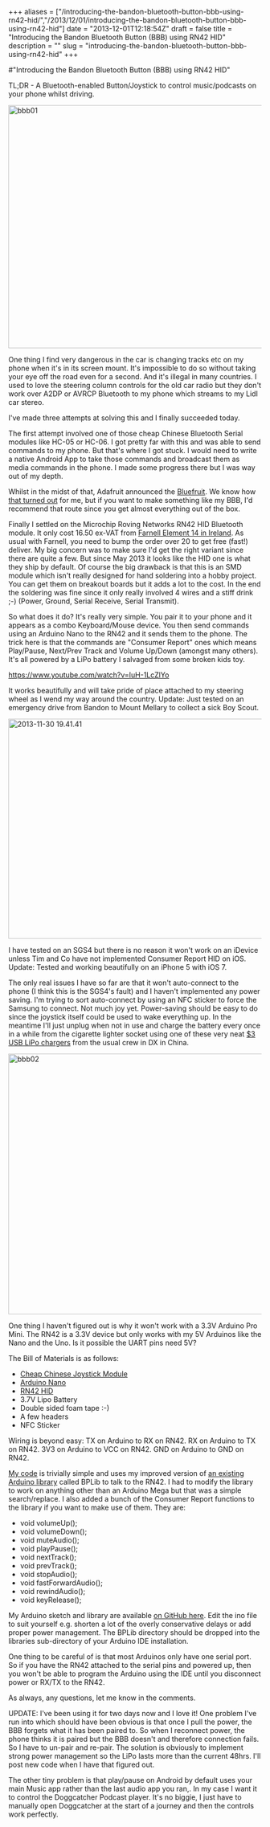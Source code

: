 +++
aliases = ["/introducing-the-bandon-bluetooth-button-bbb-using-rn42-hid/","/2013/12/01/introducing-the-bandon-bluetooth-button-bbb-using-rn42-hid"]
date = "2013-12-01T12:18:54Z"
draft = false
title = "Introducing the Bandon Bluetooth Button (BBB) using RN42 HID"
description = ""
slug = "introducing-the-bandon-bluetooth-button-bbb-using-rn42-hid"
+++

#"Introducing the Bandon Bluetooth Button (BBB) using RN42 HID"

TL;DR - A Bluetooth-enabled Button/Joystick to control music/podcasts on your phone whilst driving.

<a href="https://d2j17b10ywb1i7.cloudfront.net/wp-content/uploads/2013/11/bbb01.jpg"><img class="size-large wp-image-1212 alignnone" alt="bbb01" src="https://d2j17b10ywb1i7.cloudfront.net/wp-content/uploads/2013/11/bbb01-1024x849.jpg" width="584" height="484" /></a>

One thing I find very dangerous in the car is changing tracks etc on my phone when it's in its screen mount. It's impossible to do so without taking your eye off the road even for a second. And it's illegal in many countries. I used to love the steering column controls for the old car radio but they don't work over A2DP or AVRCP Bluetooth to my phone which streams to my Lidl car stereo.

I've made three attempts at solving this and I finally succeeded today.

The first attempt involved one of those cheap Chinese Bluetooth Serial modules like HC-05 or HC-06. I got pretty far with this and was able to send commands to my phone. But that's where I got stuck. I would need to write a native Android App to take those commands and broadcast them as media commands in the phone. I made some progress there but I was way out of my depth.

Whilst in the midst of that, Adafruit announced the <a href="http://learn.adafruit.com/introducing-bluefruit-ez-key-diy-bluetooth-hid-keyboard">Bluefruit</a>. We know how <a href="http://conoroneill.net/a-product-and-support-failure-by-adafruit-with-the-bluefruit-ez-key/">that turned out</a> for me, but if you want to make something like my BBB, I'd recommend that route since you get almost everything out of the box.

Finally I settled on the Microchip Roving Networks RN42 HID Bluetooth module. It only cost 16.50 ex-VAT from <a href="http://ie.farnell.com/jsp/search/productdetail.jsp?sku=2143310&amp;CMP=i-bf9f-00001000">Farnell Element 14 in Ireland</a>. As usual with Farnell, you need to bump the order over 20 to get free (fast!) deliver. My big concern was to make sure I'd get the right variant since there are quite a few. But since May 2013 it looks like the HID one is what they ship by default. Of course the big drawback is that this is an SMD module which isn't really designed for hand soldering into a hobby project. You can get them on breakout boards but it adds a lot to the cost. In the end the soldering was fine since it only really involved 4 wires and a stiff drink ;-) (Power, Ground, Serial Receive, Serial Transmit).

So what does it do? It's really very simple. You pair it to your phone and it appears as a combo Keyboard/Mouse device. You then send commands using an Arduino Nano to the RN42 and it sends them to the phone. The trick here is that the commands are "Consumer Report" ones which means Play/Pause, Next/Prev Track and Volume Up/Down (amongst many others). It's all powered by a LiPo battery I salvaged from some broken kids toy.

https://www.youtube.com/watch?v=IuH-1LcZlYo

It works beautifully and will take pride of place attached to my steering wheel as I wend my way around the country. Update: Just tested on an emergency drive from Bandon to Mount Mellary to collect a sick Boy Scout.

<a href="https://d2j17b10ywb1i7.cloudfront.net/wp-content/uploads/2013/12/2013-11-30-19.41.41.jpg"><img class="size-large wp-image-1214 alignnone" alt="2013-11-30 19.41.41" src="https://d2j17b10ywb1i7.cloudfront.net/wp-content/uploads/2013/12/2013-11-30-19.41.41-1024x768.jpg" width="584" height="438" /></a>

I have tested on an SGS4 but there is no reason it won't work on an iDevice unless Tim and Co have not implemented Consumer Report HID on iOS. Update: Tested and working beautifully on an iPhone 5 with iOS 7.

The only real issues I have so far are that it won't auto-connect to the phone (I think this is the SGS4's fault) and I haven't implemented any power saving. I'm trying to sort auto-connect by using an NFC sticker to force the Samsung to connect. Not much joy yet. Power-saving should be easy to do since the joystick itself could be used to wake everything up. In the meantime I'll just unplug when not in use and charge the battery every once in a while from the cigarette lighter socket using one of these very neat <a href="http://dx.com/p/mini-usb-1a-lithium-battery-charging-board-charger-144856">$3 USB LiPo chargers</a> from the usual crew in DX in China.

<a href="https://d2j17b10ywb1i7.cloudfront.net/wp-content/uploads/2013/11/bbb02.jpg"><img class="aligncenter size-large wp-image-1213" alt="bbb02" src="https://d2j17b10ywb1i7.cloudfront.net/wp-content/uploads/2013/11/bbb02-1024x911.jpg" width="584" height="519" /></a>

One thing I haven't figured out is why it won't work with a 3.3V Arduino Pro Mini. The RN42 is a 3.3V device but only works with my 5V Arduinos like the Nano and the Uno. Is it possible the UART pins need 5V?

The Bill of Materials is as follows:
<ul>
	<li><a href="http://dx.com/p/repair-parts-replacement-analog-stick-module-for-ps2-controller-black-121340"><span style="line-height: 15px;">Cheap Chinese Joystick Module</span></a></li>
	<li><a href="http://www.elecfreaks.com/store/arduino-nano-p-14.html">Arduino Nano</a></li>
	<li><a href="http://ie.farnell.com/jsp/search/productdetail.jsp?sku=2143310&amp;CMP=i-bf9f-00001000">RN42 HID</a></li>
	<li>3.7V Lipo Battery</li>
	<li>Double sided foam tape :-)</li>
	<li>A few headers</li>
	<li>NFC Sticker</li>
</ul>
Wiring is beyond easy: TX on Arduino to RX on RN42. RX on Arduino to TX on RN42. 3V3 on Arduino to VCC on RN42. GND on Arduino to GND on RN42.

<a href="https://github.com/conoro/bandon-bluetooth-button">My code</a> is trivially simple and uses my improved version of <a href="https://github.com/baselsw/BPLib">an existing Arduino library</a> called BPLib to talk to the RN42. I had to modify the library to work on anything other than an Arduino Mega but that was a simple search/replace. I also added a bunch of the Consumer Report functions to the library if you want to make use of them. They are:
<ul>
	<li>void volumeUp();</li>
	<li>void volumeDown();</li>
	<li>void muteAudio();</li>
	<li>void playPause();</li>
	<li>void nextTrack();</li>
	<li>void prevTrack();</li>
	<li>void stopAudio();</li>
	<li>void fastForwardAudio();</li>
	<li>void rewindAudio();</li>
	<li>void keyRelease();</li>
</ul>
My Arduino sketch and library are available <a href="https://github.com/conoro/bandon-bluetooth-button">on GitHub here</a>. Edit the ino file to suit yourself e.g. shorten a lot of the overly conservative delays or add proper power management. The BPLib directory should be dropped into the libraries sub-directory of your Arduino IDE installation.

One thing to be careful of is that most Arduinos only have one serial port. So if you have the RN42 attached to the serial pins and powered up, then you won't be able to program the Arduino using the IDE until you disconnect power or RX/TX to the RN42.

As always, any questions, let me know in the comments.

UPDATE: I've been using it for two days now and I love it! One problem I've run into which should have been obvious is that once I pull the power, the BBB forgets what it has been paired to. So when I reconnect power, the phone thinks it is paired but the BBB doesn't and therefore connection fails. So I have to un-pair and re-pair. The solution is obviously to implement strong power management so the LiPo lasts more than the current 48hrs. I'll post new code when I have that figured out.

The other tiny problem is that play/pause on Android by default uses your main Music app rather than the last audio app you ran,. In my case I want it to control the Doggcatcher Podcast player. It's no biggie, I just have to manually open Doggcatcher at the start of a journey and then the controls work perfectly.